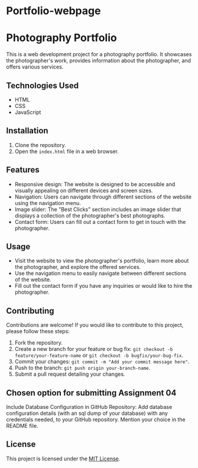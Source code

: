 # Portfolio-webpage
# Photography Portfolio

This is a web development project for a photography portfolio. It showcases the photographer's work, provides information about the photographer, and offers various services.

## Technologies Used

- HTML
- CSS
- JavaScript

## Installation

1. Clone the repository.
2. Open the `index.html` file in a web browser.

## Features

- Responsive design: The website is designed to be accessible and visually appealing on different devices and screen sizes.
- Navigation: Users can navigate through different sections of the website using the navigation menu.
- Image slider: The "Best Clicks" section includes an image slider that displays a collection of the photographer's best photographs.
- Contact form: Users can fill out a contact form to get in touch with the photographer.

## Usage

- Visit the website to view the photographer's portfolio, learn more about the photographer, and explore the offered services.
- Use the navigation menu to easily navigate between different sections of the website.
- Fill out the contact form if you have any inquiries or would like to hire the photographer.

## Contributing

Contributions are welcome! If you would like to contribute to this project, please follow these steps:

1. Fork the repository.
2. Create a new branch for your feature or bug fix: `git checkout -b feature/your-feature-name` or `git checkout -b bugfix/your-bug-fix`.
3. Commit your changes: `git commit -m "Add your commit message here"`.
4. Push to the branch: `git push origin your-branch-name`.
5. Submit a pull request detailing your changes.

## Chosen option for submitting Assignment 04

Include Database Configuration in GitHub Repository: Add database configuration details (with an sql dump of your database) with any credentials needed, to your GitHub repository. Mention your choice in the README file.

## License

This project is licensed under the [MIT License](https://opensource.org/licenses/MIT).
